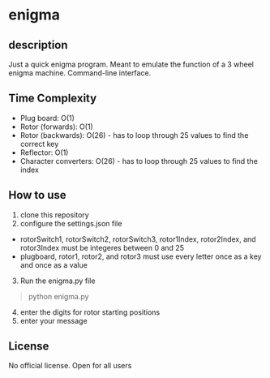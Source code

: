 # enigma

## description
Just a quick enigma program. Meant to emulate the function of a 3 wheel enigma machine. Command-line interface.

## Time Complexity
- Plug board: O(1)
- Rotor (forwards): O(1)
- Rotor (backwards): O(26) - has to loop through 25 values to find the correct key
- Reflector: O(1)
- Character converters: O(26) - has to loop through 25 values to find the index

## How to use
1. clone this repository
2. configure the settings.json file
  - rotorSwitch1, rotorSwitch2, rotorSwitch3, rotor1Index, rotor2Index, and rotor3Index must be integeres between 0 and 25
  - plugboard, rotor1, rotor2, and rotor3 must use every letter once as a key and once as a value
3. Run the enigma.py file
  > python enigma.py
4. enter the digits for rotor starting positions
5. enter your message

## License
No official license. Open for all users
